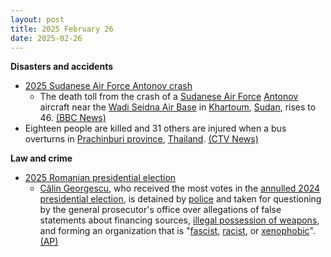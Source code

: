 ```yaml
---
layout: post
title: 2025 February 26
date: 2025-02-26
---
```



**Disasters and accidents**

* [2025 Sudanese Air Force Antonov crash](https://en.wikipedia.org/wiki/2025_Sudanese_Air_Force_Antonov_crash "2025 Sudanese Air Force Antonov crash")
  + The death toll from the crash of a [Sudanese Air Force](https://en.wikipedia.org/wiki/Sudanese_Air_Force "Sudanese Air Force") [Antonov](https://en.wikipedia.org/wiki/Antonov "Antonov") aircraft near the [Wadi Seidna Air Base](https://en.wikipedia.org/wiki/Wadi_Seidna_Air_Base "Wadi Seidna Air Base") in [Khartoum](https://en.wikipedia.org/wiki/Khartoum "Khartoum"), [Sudan](https://en.wikipedia.org/wiki/Sudan "Sudan"), rises to 46. [(BBC News)](https://www.bbc.com/news/articles/clyn914g249o)
* Eighteen people are killed and 31 others are injured when a bus overturns in [Prachinburi province](https://en.wikipedia.org/wiki/Prachinburi_province "Prachinburi province"), [Thailand](https://en.wikipedia.org/wiki/Thailand "Thailand"). [(CTV News)](https://www.ctvnews.ca/world/article/18-dead-in-a-bus-crash-in-eastern-thailand/)

**Law and crime**

* [2025 Romanian presidential election](https://en.wikipedia.org/wiki/2025_Romanian_presidential_election "2025 Romanian presidential election")
  + [Călin Georgescu](https://en.wikipedia.org/wiki/C%C4%83lin_Georgescu "Călin Georgescu"), who received the most votes in the [annulled 2024 presidential election](https://en.wikipedia.org/wiki/2024_Romanian_presidential_election "2024 Romanian presidential election"), is detained by [police](https://en.wikipedia.org/wiki/Romanian_Police "Romanian Police") and taken for questioning by the general prosecutor's office over allegations of false statements about financing sources, [illegal possession of weapons](https://en.wikipedia.org/wiki/Criminal_possession_of_a_weapon "Criminal possession of a weapon"), and forming an organization that is "[fascist](https://en.wikipedia.org/wiki/Fascist "Fascist"), [racist](https://en.wikipedia.org/wiki/Racist "Racist"), or [xenophobic](https://en.wikipedia.org/wiki/Xenophobic "Xenophobic")". [(AP)](https://apnews.com/article/romania-calin-georgescu-528f1875e728f8a789f6622d224303a5)

